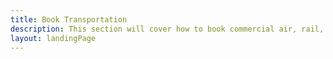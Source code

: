```yaml
---
title: Book Transportation
description: This section will cover how to book commercial air, rail, and rental cars. 
layout: landingPage
---
```

